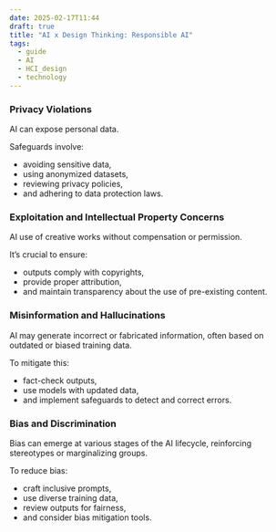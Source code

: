 ```yaml
---
date: 2025-02-17T11:44
draft: true
title: "AI x Design Thinking: Responsible AI"
tags:
  - guide
  - AI
  - HCI_design
  - technology
---
```

### Privacy Violations

AI can expose personal data.

Safeguards involve:
- avoiding sensitive data,
- using anonymized datasets,
- reviewing privacy policies,
- and adhering to data protection laws.

### Exploitation and Intellectual Property Concerns

AI use of creative works without compensation or permission.

It’s crucial to ensure:
- outputs comply with copyrights,
- provide proper attribution,
- and maintain transparency about the use of pre-existing content.

### Misinformation and Hallucinations

AI may generate incorrect or fabricated information, often based on outdated or biased training data.

To mitigate this:
- fact-check outputs,
- use models with updated data,
- and implement safeguards to detect and correct errors.

### Bias and Discrimination

Bias can emerge at various stages of the AI lifecycle, reinforcing stereotypes or marginalizing groups.

To reduce bias:
- craft inclusive prompts,
- use diverse training data,
- review outputs for fairness,
- and consider bias mitigation tools.